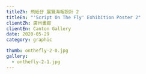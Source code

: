 ```yaml
---
titleZh: 飛紙仔 展覽海報設計 2
titleEn: "'Script On The Fly' Exhibition Poster 2"
clientZh: 廣州畫廊
clientEn: Canton Gallery
date: 2020-05-29
category: graphic

thumb: onthefly-2-0.jpg
gallery:
  - onthefly-2-1.jpg
---
```

